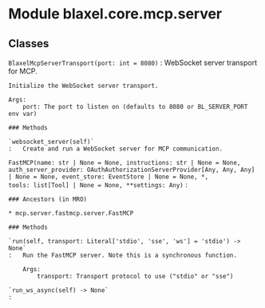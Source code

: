 Module blaxel.core.mcp.server
=============================

Classes
-------

`BlaxelMcpServerTransport(port: int = 8080)`
:   WebSocket server transport for MCP.
    
    Initialize the WebSocket server transport.
    
    Args:
        port: The port to listen on (defaults to 8080 or BL_SERVER_PORT env var)

    ### Methods

    `websocket_server(self)`
    :   Create and run a WebSocket server for MCP communication.

`FastMCP(name: str | None = None, instructions: str | None = None, auth_server_provider: OAuthAuthorizationServerProvider[Any, Any, Any] | None = None, event_store: EventStore | None = None, *, tools: list[Tool] | None = None, **settings: Any)`
:   

    ### Ancestors (in MRO)

    * mcp.server.fastmcp.server.FastMCP

    ### Methods

    `run(self, transport: Literal['stdio', 'sse', 'ws'] = 'stdio') ‑> None`
    :   Run the FastMCP server. Note this is a synchronous function.
        
        Args:
            transport: Transport protocol to use ("stdio" or "sse")

    `run_ws_async(self) ‑> None`
    :